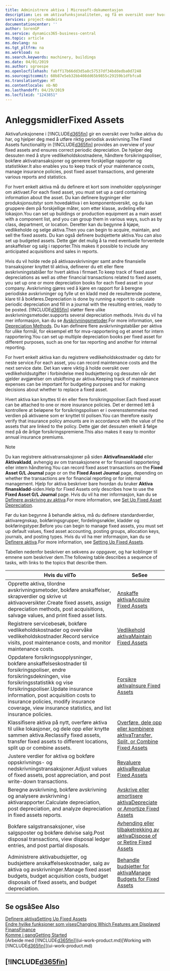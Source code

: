 ```yaml
---
title: Administrere aktiva | Microsoft-dokumentasjon
description: Les om aktivafunksjonaliteten, og få en oversikt over hvordan du arbeider med aktiva.
services: project-madeira
documentationcenter: ''
author: SorenGP
ms.service: dynamics365-business-central
ms.topic: article
ms.devlang: na
ms.tgt_pltfrm: na
ms.workload: na
ms.search.keywords: machinery, buildings
ms.date: 04/01/2019
ms.author: sgroespe
ms.openlocfilehash: fabff17b66dd3d5a8c57537df34bddedba0d7248
ms.sourcegitcommit: 60b87e5eb32bb408dd65b9855c29159b1dfbfca8
ms.translationtype: HT
ms.contentlocale: nb-NO
ms.lasthandoff: 04/29/2019
ms.locfileid: "1243851"
---
```

# <a name="fixed-assets"></a><span data-ttu-id="55643-103">Anleggsmidler</span><span class="sxs-lookup"><span data-stu-id="55643-103">Fixed Assets</span></span>
<span data-ttu-id="55643-104">Aktivafunksjonene i [!INCLUDE[d365fin](includes/d365fin_md.md)] gir en oversikt over hvilke aktiva du har, og hjelper deg med å utføre riktig periodisk avskrivning.</span><span class="sxs-lookup"><span data-stu-id="55643-104">The Fixed Assets functionality in [!INCLUDE[d365fin](includes/d365fin_md.md)] provides an overview of your fixed assets and ensures correct periodic depreciation.</span></span> <span data-ttu-id="55643-105">De hjelper deg dessuten med å styre vedlikeholdskostnadene, håndtere forsikringspoliser, bokføre aktivatransaksjoner og generere forskjellige rapporter og statistikker.</span><span class="sxs-lookup"><span data-stu-id="55643-105">It also enables you to keep track of your maintenance costs, manage insurance policies, post fixed asset transactions, and generate various reports and statistics.</span></span>

<span data-ttu-id="55643-106">For hvert enkelt aktiva må du definere et kort som inneholder opplysninger om aktivaet.</span><span class="sxs-lookup"><span data-stu-id="55643-106">For each fixed asset, you must set up a card containing information about the asset.</span></span> <span data-ttu-id="55643-107">Du kan definere bygninger eller produksjonsutstyr som hovedaktiva i en komponentoversikt, og du kan gruppere dem på forskjellige måter, som etter klasse, avdeling eller lokasjon.</span><span class="sxs-lookup"><span data-stu-id="55643-107">You can set up buildings or production equipment as a main asset with a component list, and you can group them in various ways, such as by class, department, or location.</span></span> <span data-ttu-id="55643-108">Deretter kan du begynne å kjøpe, vedlikeholde og selge aktiva.</span><span class="sxs-lookup"><span data-stu-id="55643-108">Then you can begin to acquire, maintain, and sell the fixed assets.</span></span> <span data-ttu-id="55643-109">Du kan også definere budsjetterte aktiva.</span><span class="sxs-lookup"><span data-stu-id="55643-109">You can also set up budgeted assets.</span></span> <span data-ttu-id="55643-110">Dette gjør det mulig å ta med eventuelle forventede anskaffelser og salg i rapporter.</span><span class="sxs-lookup"><span data-stu-id="55643-110">This makes it possible to include any anticipated acquisitions and sales in reports.</span></span>

<span data-ttu-id="55643-111">Hvis du vil holde rede på aktivaavskrivninger samt andre finansielle transaksjoner knyttet til aktiva, definerer du ett eller flere avskrivningstablåer for hvert aktiva i firmaet.</span><span class="sxs-lookup"><span data-stu-id="55643-111">To keep track of fixed asset depreciations as well as other financial transactions related to fixed assets, you set up one or more depreciation books for each fixed asset in your company.</span></span> <span data-ttu-id="55643-112">Avskrivning gjøres ved å kjøre en rapport for å beregne periodiske avskrivninger og fylle ut en kladd med de resulterende postene, klare til å bokføres.</span><span class="sxs-lookup"><span data-stu-id="55643-112">Depreciation is done by running a report to calculate periodic depreciation and fill in a journal with the resulting entries, ready to be posted.</span></span> [!INCLUDE[d365fin](includes/d365fin_md.md)] <span data-ttu-id="55643-113">støtter flere ulike avskrivningsmetoder.</span><span class="sxs-lookup"><span data-stu-id="55643-113">supports several depreciation methods.</span></span> <span data-ttu-id="55643-114">Hvis du vil ha mer informasjon, kan du se [Avskrivningsmetoder](fa-depreciation-methods.md).</span><span class="sxs-lookup"><span data-stu-id="55643-114">For more information, see [Depreciation Methods](fa-depreciation-methods.md).</span></span> <span data-ttu-id="55643-115">Du kan definere flere avskrivningstablåer per aktiva for ulike formål, for eksempel ett for mva-rapportering og et annet for intern rapportering.</span><span class="sxs-lookup"><span data-stu-id="55643-115">You can set up multiple depreciation books per fixed asset for different purposes, such as one for tax reporting and another for internal reporting.</span></span>

<span data-ttu-id="55643-116">For hvert enkelt aktiva kan du registrere vedlikeholdskostnader og dato for neste service.</span><span class="sxs-lookup"><span data-stu-id="55643-116">For each asset, you can record maintenance costs and the next service date.</span></span> <span data-ttu-id="55643-117">Det kan være viktig å holde oversikt over vedlikeholdsutgifter i forbindelse med budsjettering og dessuten når det gjelder avgjørelser om utskiftning av aktiva.</span><span class="sxs-lookup"><span data-stu-id="55643-117">Keeping track of maintenance expenses can be important for budgeting purposes and for making decisions about whether to replace a fixed asset.</span></span>

<span data-ttu-id="55643-118">Hvert aktiva kan knyttes til én eller flere forsikringspoliser.</span><span class="sxs-lookup"><span data-stu-id="55643-118">Each fixed asset can be attached to one or more insurance policies.</span></span> <span data-ttu-id="55643-119">Det er dermed lett å kontrollere at beløpene for forsikringspolisen er i overensstemmelse med verdien på aktivaene som er knyttet til polisen.</span><span class="sxs-lookup"><span data-stu-id="55643-119">You can therefore easily verify that insurance policy amounts are in accordance with the value of the assets that are linked to the policy.</span></span> <span data-ttu-id="55643-120">Dette gjør det dessuten enkelt å følge med på de årlige forsikringspremiene.</span><span class="sxs-lookup"><span data-stu-id="55643-120">This also makes it easy to monitor annual insurance premiums.</span></span>

> [!NOTE]  
>   <span data-ttu-id="55643-121">Du kan registrere aktivatransaksjoner på siden **Aktivafinanskladd** eller **Aktivakladd**, avhengig av om transaksjonene er for finansiell rapportering eller intern håndtering.</span><span class="sxs-lookup"><span data-stu-id="55643-121">You can record fixed asset transactions on the **Fixed Asset G/L Journal** page or on the **Fixed Asset Journal** page, depending on whether the transactions are for financial reporting or for internal management.</span></span> <span data-ttu-id="55643-122">Hjelp for aktiva beskriver bare hvordan du bruker **Aktiva finanskladd**-siden.</span><span class="sxs-lookup"><span data-stu-id="55643-122">Help for Fixed Assets only describes how to use the **Fixed Asset G/L Journal** page.</span></span> <span data-ttu-id="55643-123">Hvis du vil ha mer informasjon, kan du se [Definere avskriving av aktiva](fa-how-setup-depreciation.md).</span><span class="sxs-lookup"><span data-stu-id="55643-123">For more information, see [Set Up Fixed Asset Depreciation](fa-how-setup-depreciation.md).</span></span>

<span data-ttu-id="55643-124">Før du kan begynne å behandle aktiva, må du definere standardverdier, aktivaregnskap, bokføringsgrupper, fordelingsnøkler, kladder og bokføringstyper.</span><span class="sxs-lookup"><span data-stu-id="55643-124">Before you can begin to manage fixed assets, you must set up default values, fixed asset accounting, posting groups, allocation keys, journals, and posting types.</span></span> <span data-ttu-id="55643-125">Hvis du vil ha mer informasjon, kan du se [Definere aktiva](fa-setup.md).</span><span class="sxs-lookup"><span data-stu-id="55643-125">For more information, see [Setting Up Fixed Assets](fa-setup.md).</span></span>

<span data-ttu-id="55643-126">Tabellen nedenfor beskriver en sekvens av oppgaver, og har koblinger til emnene som beskriver dem.</span><span class="sxs-lookup"><span data-stu-id="55643-126">The following table describes a sequence of tasks, with links to the topics that describe them.</span></span>

| <span data-ttu-id="55643-127">Hvis du vil</span><span class="sxs-lookup"><span data-stu-id="55643-127">To</span></span> | <span data-ttu-id="55643-128">Se</span><span class="sxs-lookup"><span data-stu-id="55643-128">See</span></span> |
| --- | --- |
| <span data-ttu-id="55643-129">Opprette aktiva, tilordne avskrivningsmetoder, bokføre anskaffelser, skrapverdier og skrive ut aktivaoversikter.</span><span class="sxs-lookup"><span data-stu-id="55643-129">Create fixed assets, assign depreciation methods, post acquisitions, salvage values, and print fixed asset lists.</span></span> |[<span data-ttu-id="55643-130">Anskaffe aktiva</span><span class="sxs-lookup"><span data-stu-id="55643-130">Acquire Fixed Assets</span></span>](fa-how-acquire.md) |
| <span data-ttu-id="55643-131">Registrere servicebesøk, bokføre vedlikeholdskostnader og overvåke vedlikeholdskostnader.</span><span class="sxs-lookup"><span data-stu-id="55643-131">Record service visits, post maintenance costs, and monitor maintenance costs.</span></span> |[<span data-ttu-id="55643-132">Vedlikehold aktiva</span><span class="sxs-lookup"><span data-stu-id="55643-132">Maintain Fixed Assets</span></span>](fa-how-maintain.md) |
| <span data-ttu-id="55643-133">Oppdatere forsikringsopplysninger, bokføre anskaffelseskostnader til forsikringspoliser, endre forsikringsdekningen, vise forsikringsstatistikk og vise forsikringspoliser.</span><span class="sxs-lookup"><span data-stu-id="55643-133">Update insurance information, post acquisition costs to insurance policies, modify insurance coverage, view insurance statistics, and list insurance policies.</span></span> |[<span data-ttu-id="55643-134">Forsikre aktiva</span><span class="sxs-lookup"><span data-stu-id="55643-134">Insure Fixed Assets</span></span>](fa-how-insure.md) |
| <span data-ttu-id="55643-135">Klassifisere aktiva på nytt, overføre aktiva til ulike lokasjoner, og dele opp eller knytte sammen aktiva.</span><span class="sxs-lookup"><span data-stu-id="55643-135">Reclassify fixed assets, transfer fixed assets to different locations, split up or combine assets.</span></span> |[<span data-ttu-id="55643-136">Overføre, dele opp eller kombinere aktiva</span><span class="sxs-lookup"><span data-stu-id="55643-136">Transfer, Split, or Combine Fixed Assets</span></span>](fa-how-trans-split-combine.md) |
| <span data-ttu-id="55643-137">Justere verdier for aktiva og bokføre oppskrivnings- og nedskrivningstransaksjoner.</span><span class="sxs-lookup"><span data-stu-id="55643-137">Adjust values of fixed assets, post appreciation, and post write-down transactions.</span></span> |[<span data-ttu-id="55643-138">Revaluere aktiva</span><span class="sxs-lookup"><span data-stu-id="55643-138">Revalue Fixed Assets</span></span>](fa-how-revalue.md) |
| <span data-ttu-id="55643-139">Beregne avskrivning, bokføre avskrivning og analysere avskrivning i aktivarapporter.</span><span class="sxs-lookup"><span data-stu-id="55643-139">Calculate depreciation, post depreciation, and  analyze depreciation in fixed assets reports.</span></span> |[<span data-ttu-id="55643-140">Avskrive eller amortisere aktiva</span><span class="sxs-lookup"><span data-stu-id="55643-140">Depreciate or Amortize Fixed Assets</span></span>](fa-how-depreciate-amortize.md) |
| <span data-ttu-id="55643-141">Bokføre salgstransaksjoner, vise salgsposter og bokføre delvise salg.</span><span class="sxs-lookup"><span data-stu-id="55643-141">Post disposal transactions, view disposal ledger entries, and post partial disposals.</span></span> |[<span data-ttu-id="55643-142">Avhending eller tilbaketrekking av aktiva</span><span class="sxs-lookup"><span data-stu-id="55643-142">Dispose of or Retire Fixed Assets</span></span>](fa-how-dispose-retire.md) |
| <span data-ttu-id="55643-143">Administrere aktivabudsjetter, og budsjettere anskaffelseskostnader, salg av aktiva og avskrivninger.</span><span class="sxs-lookup"><span data-stu-id="55643-143">Manage fixed asset budgets, budget acquisition costs, budget disposals of fixed assets, and budget depreciation.</span></span> |[<span data-ttu-id="55643-144">Behandle budsjetter for aktiva</span><span class="sxs-lookup"><span data-stu-id="55643-144">Manage Budgets for Fixed Assets</span></span>](fa-how-manage-budgets.md) |

## <a name="see-also"></a><span data-ttu-id="55643-145">Se også</span><span class="sxs-lookup"><span data-stu-id="55643-145">See Also</span></span>
[<span data-ttu-id="55643-146">Definere aktiva</span><span class="sxs-lookup"><span data-stu-id="55643-146">Setting Up Fixed Assets</span></span>](fa-setup.md)  
[<span data-ttu-id="55643-147">Endre hvilke funksjoner som vises</span><span class="sxs-lookup"><span data-stu-id="55643-147">Changing Which Features are Displayed</span></span>](ui-experiences.md)  
[<span data-ttu-id="55643-148">Finans</span><span class="sxs-lookup"><span data-stu-id="55643-148">Finance</span></span>](finance.md)  
[<span data-ttu-id="55643-149">Komme i gang</span><span class="sxs-lookup"><span data-stu-id="55643-149">Getting Started</span></span>](product-get-started.md)  
<span data-ttu-id="55643-150">[Arbeide med [!INCLUDE[d365fin](includes/d365fin_md.md)]](ui-work-product.md)</span><span class="sxs-lookup"><span data-stu-id="55643-150">[Working with [!INCLUDE[d365fin](includes/d365fin_md.md)]](ui-work-product.md)</span></span>

## [!INCLUDE[d365fin](includes/free_trial_md.md)]  
 
